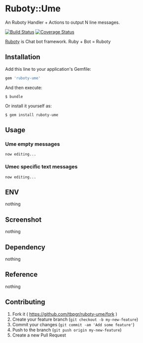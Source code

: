 # Ruboty::Ume

An Ruboty Handler + Actions to output N line messages.

[![Build Status](https://travis-ci.org/tbpgr/ruboty-ume.png?branch=master)](https://travis-ci.org/tbpgr/ruboty-ume)
[![Coverage Status](https://coveralls.io/repos/tbpgr/ruboty-ume/badge.png)](https://coveralls.io/r/tbpgr/ruboty-ume)

[Ruboty](https://github.com/r7kamura/ruboty) is Chat bot framework. Ruby + Bot = Ruboty

## Installation

Add this line to your application's Gemfile:

```ruby
gem 'ruboty-ume'
```

And then execute:

    $ bundle

Or install it yourself as:

    $ gem install ruboty-ume

## Usage
### Ume empty messages

~~~
now editing...
~~~

### Umec specific text messages

~~~
now editing...
~~~

## ENV
nothing

## Screenshot
nothing

## Dependency
nothing

## Reference
nothing

## Contributing

1. Fork it ( https://github.com/tbpgr/ruboty-ume/fork )
2. Create your feature branch (`git checkout -b my-new-feature`)
3. Commit your changes (`git commit -am 'Add some feature'`)
4. Push to the branch (`git push origin my-new-feature`)
5. Create a new Pull Request
